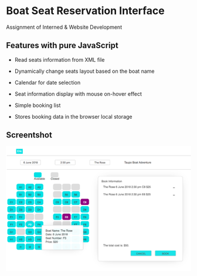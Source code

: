 # Boat Seat Reservation Interface

Assignment of Interned & Website Development

## Features with pure JavaScript

- Read seats information from XML file

- Dynamically change seats layout based on the boat name

- Calendar for date selection

- Seat information display with mouse on-hover effect

- Simple booking list

- Stores booking data in the browser local storage

## Screentshot

![sc](Boad-Seat-Reservation.png)
